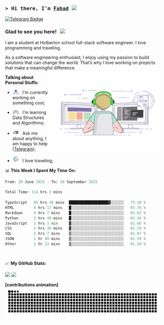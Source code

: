 ### <samp>&gt; Hi there, I'm <a href="https://github.com/Froot1/Froot1" target="_blank">Fahad</a> <img src="https://media.giphy.com/media/hvRJCLFzcasrR4ia7z/giphy.gif" width="25"> </samp>

[![Telegram Badge](https://img.shields.io/badge/-Telegram-0088cc?style=flat-square&logo=Telegram&logoColor=white)](https://t.me/i_fad)

### Glad to see you here! &nbsp; ![](https://visitor-badge.imlete.cn/?id=github.Froot1.visitor-badge&labelColor=444)


I am a student at Holberton school full-stack software engineer. I love programming and traveling.

As a software engineering enthusiast, I enjoy using my passion to build solutions that can change the world. That’s why I love working on projects that make a meaningful difference.
<p float="Right">
<img align="right" alt="GIF" src="https://github.com/Froot1/Froot1/blob/main/assets/coding.gif?raw=true" width="358" height="245"/>
</p>
  


**Talking about Personal Stuffs:**

- <img src="https://github.com/Froot1/Froot1/blob/main/assets/developer.gif?raw=true" width="21" />&nbsp;&nbsp; I’m currently working on something cool;
  
- <img src="https://github.com/Froot1/Froot1/blob/main/assets/lightning.gif?raw=true" width="21" />&nbsp;&nbsp; I’m learning Data Structures and Algorithms;
  
- <img src="https://github.com/Froot1/Froot1/blob/main/assets/message.gif?raw=true" width="21" />&nbsp;&nbsp; Ask me about anything, I am happy to help ([Telegram](https://t.me/i_fad));
  
- <img src="https://github.com/Froot1/Froot1/blob/main/assets/travel.gif?raw=true" width="21" />&nbsp;&nbsp; I love traveling;

  
 

📊 **This Week I Spent My Time On:**

<!--START_SECTION:waka-->

```python
From: 29 June 2025 - To: 28 September 2025

Total Time: 114 hrs 2 mins

TypeScript   85 hrs 38 mins  ██████████████████▓░░░░░░   75.10 %
HTML         4 hrs 17 mins   █░░░░░░░░░░░░░░░░░░░░░░░░   03.76 %
Markdown     4 hrs 7 mins    █░░░░░░░░░░░░░░░░░░░░░░░░   03.62 %
Python       3 hrs 48 mins   █░░░░░░░░░░░░░░░░░░░░░░░░   03.34 %
JavaScript   3 hrs 1 min     ▓░░░░░░░░░░░░░░░░░░░░░░░░   02.66 %
CSS          2 hrs 36 mins   ▓░░░░░░░░░░░░░░░░░░░░░░░░   02.29 %
SQL          2 hrs 7 mins    ▒░░░░░░░░░░░░░░░░░░░░░░░░   01.87 %
JSON         1 hr 49 mins    ▒░░░░░░░░░░░░░░░░░░░░░░░░   01.59 %
Other        1 hr 22 mins    ▒░░░░░░░░░░░░░░░░░░░░░░░░   01.20 %
```

<!--END_SECTION:waka-->
</br>


📈 **My GitHub Stats:**

<p>
  <img height="180em" src="https://github-readme-stats.vercel.app/api?username=Froot1&show_icons=true&hide_border=true&&count_private=true&include_all_commits=true" />
  <img height="180em" src="https://github-readme-stats.vercel.app/api/top-langs/?username=Froot1&exclude_repo=KNN-Image-Classification&show_icons=true&hide_border=true&layout=compact&langs_count=8"/>
</p>

**[contributions animation]**
<picture>
  <source media="(prefers-color-scheme: dark)" srcset="https://raw.githubusercontent.com/Froot1/Froot1/output/github-contribution-grid-snake-dark.svg"/>
  <source media="(prefers-color-scheme: light)" srcset="https://raw.githubusercontent.com/Froot1/Froot1/output/github-contribution-grid-snake.svg"/>
  <img alt="github contribution grid snake animation" src="https://raw.githubusercontent.com/Froot1/Froot1/output/github-contribution-grid-snake.svg"/>
</picture>
